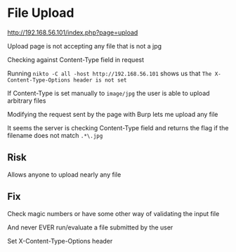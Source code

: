 # File Upload

http://192.168.56.101/index.php?page=upload

Upload page is not accepting any file that is not a jpg

Checking against Content-Type field in request

Running `nikto -C all -host http://192.168.56.101` shows us that `The X-Content-Type-Options header is not set`

If Content-Type is set manually to `image/jpg` the user is able to upload arbitrary files

Modifying the request sent by the page with Burp lets me upload any file

It seems the server is checking Content-Type field and returns the flag if the filename does not match `.*\.jpg`

## Risk

Allows anyone to upload nearly any file

## Fix

Check magic numbers or have some other way of validating the input file

And never EVER run/evaluate a file submitted by the user

Set X-Content-Type-Options header
